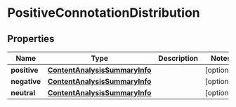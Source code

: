 

# PositiveConnotationDistribution


## Properties

| Name | Type | Description | Notes |
|------------ | ------------- | ------------- | -------------|
|**positive** | [**ContentAnalysisSummaryInfo**](ContentAnalysisSummaryInfo.md) |  |  [optional] |
|**negative** | [**ContentAnalysisSummaryInfo**](ContentAnalysisSummaryInfo.md) |  |  [optional] |
|**neutral** | [**ContentAnalysisSummaryInfo**](ContentAnalysisSummaryInfo.md) |  |  [optional] |




